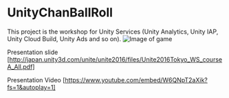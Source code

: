 # UnityChanBallRoll
This project is the workshop for Unity Services (Unity Analytics, Unity IAP, Unity Cloud Build, Unity Ads and so on).
![Image of game](http://imgur.com/OEu8mo4 "Image of this project")

Presentation slide
[http://japan.unity3d.com/unite/unite2016/files/Unite2016Tokyo_WS_courseA_All.pdf]

Presentation Video
[https://www.youtube.com/embed/W6QNpT2aXik?fs=1&autoplay=1]
